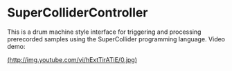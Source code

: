 # SuperColliderController
This is a drum machine style interface for triggering and processing prerecorded samples using the SuperCollider programming language.
Video demo:

[(http://img.youtube.com/vi/hExtTirATiE/0.jpg)](http://www.youtube.com/watch?v=hExtTirATiE "SuperCollider Controller Demo")
